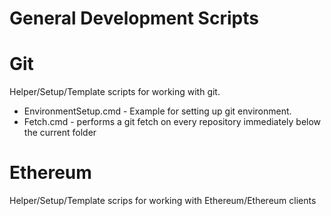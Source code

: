 # General Development Scripts 

# Git

Helper/Setup/Template scripts for working with git.

* EnvironmentSetup.cmd - Example for setting up git environment.
* Fetch.cmd - performs a git fetch on every repository immediately below the current folder
<!-- add details of process.cmd etc -->

# Ethereum

Helper/Setup/Template scrips for working with Ethereum/Ethereum clients

